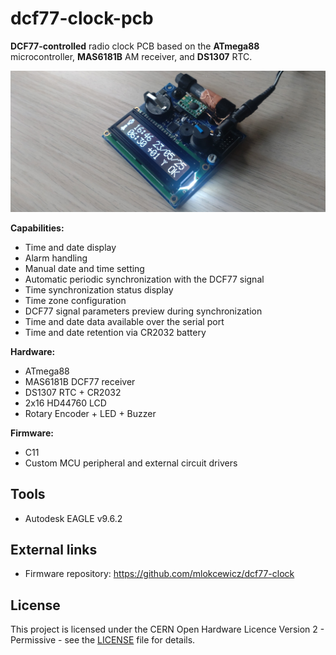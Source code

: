 # dcf77-clock-pcb

**DCF77-controlled** radio clock PCB based on the **ATmega88** microcontroller, **MAS6181B** AM receiver, and **DS1307** RTC.

![dcf77_clock_assembled](./dcf77_clock_assembled.JPG)

**Capabilities:**
* Time and date display
* Alarm handling
* Manual date and time setting
* Automatic periodic synchronization with the DCF77 signal
* Time synchronization status display
* Time zone configuration
* DCF77 signal parameters preview during synchronization
* Time and date data available over the serial port
* Time and date retention via CR2032 battery
  
**Hardware:**
* ATmega88
* MAS6181B DCF77 receiver
* DS1307 RTC + CR2032
* 2x16 HD44760 LCD
* Rotary Encoder + LED + Buzzer

**Firmware:**
* C11
* Custom MCU peripheral and external circuit drivers

## Tools
* Autodesk EAGLE v9.6.2

## External links
* Firmware repository: https://github.com/mlokcewicz/dcf77-clock

## License
This project is licensed under the CERN Open Hardware Licence Version 2 - Permissive - see the [LICENSE](./LICENSE) file for details.
